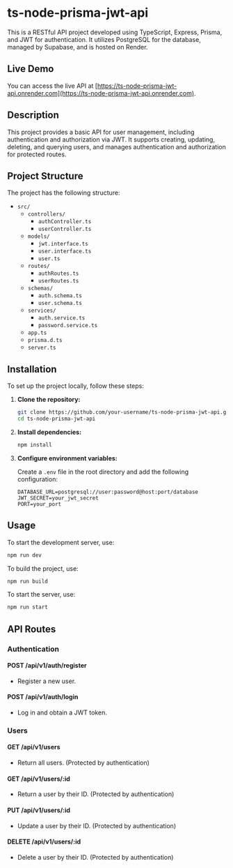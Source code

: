 # ts-node-prisma-jwt-api

This is a RESTful API project developed using TypeScript, Express, Prisma, and JWT for authentication. It utilizes PostgreSQL for the database, managed by Supabase, and is hosted on Render.

## Live Demo

You can access the live API at [https://ts-node-prisma-jwt-api.onrender.com](https://ts-node-prisma-jwt-api.onrender.com).

## Description

This project provides a basic API for user management, including authentication and authorization via JWT. It supports creating, updating, deleting, and querying users, and manages authentication and authorization for protected routes.

## Project Structure

The project has the following structure:

-   `src/`
    -   `controllers/`
        -   `authController.ts`
        -   `userController.ts`
    -   `models/`
        -   `jwt.interface.ts`
        -   `user.interface.ts`
        -   `user.ts`
    -   `routes/`
        -   `authRoutes.ts`
        -   `userRoutes.ts`
    -   `schemas/`
        -   `auth.schema.ts`
        -   `user.schema.ts`
    -   `services/`
        -   `auth.service.ts`
        -   `password.service.ts`
    -   `app.ts`
    -   `prisma.d.ts`
    -   `server.ts`

## Installation

To set up the project locally, follow these steps:

1. **Clone the repository:**

    ```bash
    git clone https://github.com/your-username/ts-node-prisma-jwt-api.git
    cd ts-node-prisma-jwt-api
    ```

2. **Install dependencies:**

    ```bash
    npm install
    ```

3. **Configure environment variables:**

    Create a `.env` file in the root directory and add the following configuration:

    ```env
    DATABASE_URL=postgresql://user:password@host:port/database
    JWT_SECRET=your_jwt_secret
    PORT=your_port
    ```

## Usage

To start the development server, use:

```bash
npm run dev
```

To build the project, use:

```bash
npm run build
```

To start the server, use:

```bash
npm run start
```

## API Routes

### Authentication

#### POST /api/v1/auth/register

-   Register a new user.

#### POST /api/v1/auth/login

-   Log in and obtain a JWT token.

### Users

#### GET /api/v1/users

-   Return all users. (Protected by authentication)

#### GET /api/v1/users/:id

-   Return a user by their ID. (Protected by authentication)

#### PUT /api/v1/users/:id

-   Update a user by their ID. (Protected by authentication)

#### DELETE /api/v1/users/:id

-   Delete a user by their ID. (Protected by authentication)
